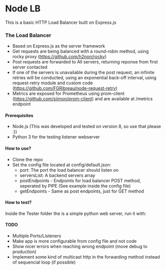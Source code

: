# Node LB
This is a basic HTTP Load Balancer built on Express.js

### The Load Balancer
- Based on Express.js as the server framework
- Get requests are being balanced with a round-robin method, using rocky proxy (https://github.com/h2non/rocky)
- Post requests are forwarded to All servers, returning reponse from first server contacted
- If one of the servers is unavailable during the post request, an infinite retries will be conducted, using an exponential back-off interval, using request-retry module and custom code (https://github.com/FGRibreau/node-request-retry)
- Metrics are exposed for Prometheus using prom-client (https://github.com/siimon/prom-client) and are available at /metrics endpoint

#### Prerequisites
- Node.js (This was developed and tested on version 8, so use that please :))
- Python 3 for the testing listener webserver

#### How to use?
- Clone the repo
- Set the config file located at config/default.json:
  - port: The port the load balancer should listen on
  - serversList: A backend servers array
  - postEndpoints - Endpoints for load balancer POST method, seperated by PIPE (See example inside the config file)
  - getEndpoints - Same as post endpoints, just for GET method

#### How to test?
Inside the Tester folder the is a simple python web server, run it with:

#### TODO
* Multiple Ports/Listeners
* Make app is more configurable from config file and not code
* Show nicer errors when reaching wrong endpoint (move debug to production)
* Implement some kind of multicast http in the forwarding method instead of sequencial loop (if possible)